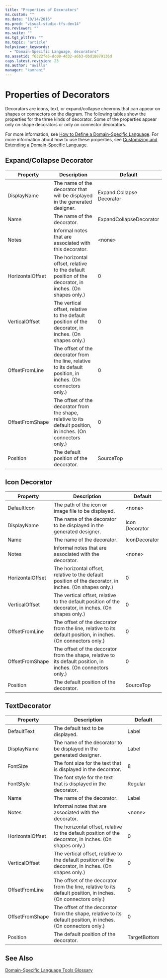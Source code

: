 ```yaml
---
title: "Properties of Decorators"
ms.custom: ""
ms.date: "10/14/2016"
ms.prod: "visual-studio-tfs-dev14"
ms.reviewer: ""
ms.suite: ""
ms.tgt_pltfrm: ""
ms.topic: "article"
helpviewer_keywords: 
  - "Domain-Specific Language, decorators"
ms.assetid: f6322fe5-dc08-4d32-a6b3-0bd18879136d
caps.latest.revision: 23
ms.author: "awills"
manager: "kamrani"
---
```

# Properties of Decorators
Decorators are icons, text, or expand/collapse chevrons that can appear on shapes or connectors on the diagram. The following tables show the properties for the three kinds of decorator. Some of the properties appear only on shape decorators or only on connector decorators.  
  
 For more information, see [How to Define a Domain-Specific Language](../modeling/how-to-define-a-domain-specific-language.md). For more information about how to use these properties, see [Customizing and Extending a Domain-Specific Language](../modeling/customizing-and-extending-a-domain-specific-language.md).  
  
## Expand/Collapse Decorator  
  
|Property|Description|Default|  
|--------------|-----------------|-------------|  
|DisplayName|The name of the decorator that will be displayed in the generated designer.|Expand Collapse Decorator|  
|Name|The name of the decorator.|ExpandCollapseDecorator|  
|Notes|Informal notes that are associated with this decorator.|\<none>|  
|HorizontalOffset|The horizontal offset, relative to the default position of the decorator, in inches. (On shapes only.)|0|  
|VerticalOffset|The vertical offset, relative to the default position of the decorator, in inches. (On shapes only.)|0|  
|OffsetFromLine|The offset of the decorator from the line, relative to its default position, in inches. (On connectors only.)|0|  
|OffsetFromShape|The offset of the decorator from the shape, relative to its default position, in inches. (On connectors only.)|0|  
|Position|The default position of the decorator.|SourceTop|  
  
## Icon Decorator  
  
|Property|Description|Default|  
|--------------|-----------------|-------------|  
|DefaultIcon|The path of the icon or image file to be displayed.|\<none>|  
|DisplayName|The name of the decorator to be displayed in the generated designer.|Icon Decorator|  
|Name|The name of the decorator.|IconDecorator|  
|Notes|Informal notes that are associated with the decorator.|\<none>|  
|HorizontalOffset|The horizontal offset, relative to the default position of the decorator, in inches. (On shapes only.)|0|  
|VerticalOffset|The vertical offset, relative to the default position of the decorator, in inches. (On shapes only.)|0|  
|OffsetFromLine|The offset of the decorator from the line, relative to its default position, in inches. (On connectors only.)|0|  
|OffsetFromShape|The offset of the decorator from the shape, relative to its default position, in inches. (On connectors only.)|0|  
|Position|The default position of the decorator.|SourceTop|  
  
## TextDecorator  
  
|Property|Description|Default|  
|--------------|-----------------|-------------|  
|DefaultText|The default text to be displayed.|Label|  
|DisplayName|The name of the decorator to be displayed in the generated designer.|Label|  
|FontSize|The font size for the text that is displayed in the decorator.|8|  
|FontStyle|The font style for the text that is displayed in the decorator.|Regular|  
|Name|The name of the decorator.|Label|  
|Notes|Informal notes that are associated with the decorator.|\<none>|  
|HorizontalOffset|The horizontal offset, relative to the default position of the decorator, in inches. (On shapes only.)|0|  
|VerticalOffset|The vertical offset, relative to the default position of the decorator, in inches. (On shapes only.)|0|  
|OffsetFromLine|The offset of the decorator from the line, relative to its default position, in inches. (On connectors only.)|0|  
|OffsetFromShape|The offset of the decorator from the shape, relative to its default position, in inches. (On connectors only.)|0|  
|Position|The default position of the decorator.|TargetBottom|  
  
## See Also  
 [Domain-Specific Language Tools Glossary](http://msdn.microsoft.com/en-us/ca5e84cb-a315-465c-be24-76aa3df276aa)